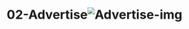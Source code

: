 # 02-Advertise![Advertise-img](https://user-images.githubusercontent.com/115167359/216085165-1f813485-8f56-4dac-99b0-5f5ad4e85f6a.png)
